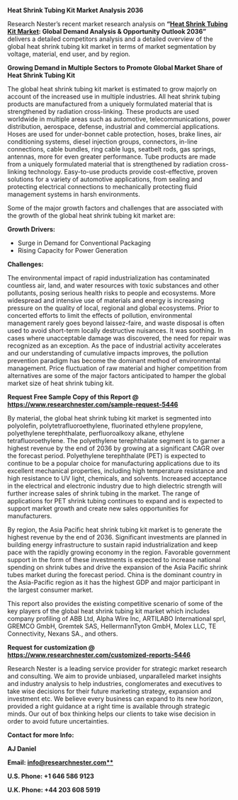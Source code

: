 ﻿**Heat Shrink Tubing Kit Market Analysis 2036**

Research Nester’s recent market research analysis on **“[Heat Shrink Tubing Kit Market](https://www.researchnester.com/reports/heat-shrink-tubing-kit-market/5446): Global Demand Analysis & Opportunity Outlook 2036”** delivers a detailed competitors analysis and a detailed overview of the global heat shrink tubing kit market in terms of market segmentation by voltage, material, end user, and by region. 

**Growing Demand in Multiple Sectors to Promote Global Market Share of Heat Shrink Tubing Kit**

The global heat shrink tubing kit market is estimated to grow majorly on account of the increased use in multiple industries. All heat shrink tubing products are manufactured from a uniquely formulated material that is strengthened by radiation cross-linking. These products are used worldwide in multiple areas such as automotive, telecommunications, power distribution, aerospace, defense, industrial and commercial applications. Hoses are used for under-bonnet cable protection, hoses, brake lines, air conditioning systems, diesel injection groups, connectors, in-line connections, cable bundles, ring cable lugs, seatbelt rods, gas springs, antennas, more for even greater performance. Tube products are made from a uniquely formulated material that is strengthened by radiation cross-linking technology. Easy-to-use products provide cost-effective, proven solutions for a variety of automotive applications, from sealing and protecting electrical connections to mechanically protecting fluid management systems in harsh environments.

Some of the major growth factors and challenges that are associated with the growth of the global heat shrink tubing kit market are:

**Growth Drivers:**

- Surge in Demand for Conventional Packaging
- Rising Capacity for Power Generation 

**Challenges:**

The environmental impact of rapid industrialization has contaminated countless air, land, and water resources with toxic substances and other pollutants, posing serious health risks to people and ecosystems. More widespread and intensive use of materials and energy is increasing pressure on the quality of local, regional and global ecosystems. Prior to concerted efforts to limit the effects of pollution, environmental management rarely goes beyond laissez-faire, and waste disposal is often used to avoid short-term locally destructive nuisances. It was soothing. In cases where unacceptable damage was discovered, the need for repair was recognized as an exception. As the pace of industrial activity accelerates and our understanding of cumulative impacts improves, the pollution prevention paradigm has become the dominant method of environmental management. Price fluctuation of raw material and higher competition from alternatives are some of the major factors anticipated to hamper the global market size of heat shrink tubing kit.

**Request Free Sample Copy of this Report @ <https://www.researchnester.com/sample-request-5446>** 

By material, the global heat shrink tubing kit market is segmented into polyolefin, polytetrafluoroethylene, fluorinated ethylene propylene, polyethylene terephthalate, perfluoroalkoxy alkane, ethylene tetrafluoroethylene. The polyethylene terephthalate segment is to garner a highest revenue by the end of 2036 by growing at a significant CAGR over the forecast period. Polyethylene terephthalate (PET) is expected to continue to be a popular choice for manufacturing applications due to its excellent mechanical properties, including high temperature resistance and high resistance to UV light, chemicals, and solvents. Increased acceptance in the electrical and electronic industry due to high dielectric strength will further increase sales of shrink tubing in the market. The range of applications for PET shrink tubing continues to expand and is expected to support market growth and create new sales opportunities for manufacturers.

By region, the Asia Pacific heat shrink tubing kit market is to generate the highest revenue by the end of 2036. Significant investments are planned in building energy infrastructure to sustain rapid industrialization and keep pace with the rapidly growing economy in the region. Favorable government support in the form of these investments is expected to increase national spending on shrink tubes and drive the expansion of the Asia Pacific shrink tubes market during the forecast period. China is the dominant country in the Asia-Pacific region as it has the highest GDP and major participant in the largest consumer market.

This report also provides the existing competitive scenario of some of the key players of the global heat shrink tubing kit market which includes company profiling of ABB Ltd, Alpha Wire Inc, ARTILABO International sprl, GREMCO GmbH, Gremtek SAS, HellermannTyton GmbH, Molex LLC, TE Connectivity, Nexans SA., and others.      

**Request for customization @ <https://www.researchnester.com/customized-reports-5446>**  

Research Nester is a leading service provider for strategic market research and consulting. We aim to provide unbiased, unparalleled market insights and industry analysis to help industries, conglomerates and executives to take wise decisions for their future marketing strategy, expansion and investment etc. We believe every business can expand to its new horizon, provided a right guidance at a right time is available through strategic minds. Our out of box thinking helps our clients to take wise decision in order to avoid future uncertainties.

**Contact for more Info:**

**AJ Daniel**

**Email: [info@researchnester.com**](mailto:info@researchnester.com)**

**U.S. Phone: +1 646 586 9123** 

**U.K. Phone: +44 203 608 5919**

